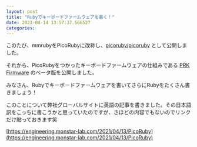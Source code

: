 ```yaml
---
layout: post
title: "Rubyでキーボードファームウェアを書く！"
date: 2021-04-14 13:57:37.566527
categories: 
---
```


このたび、mmrubyをPicoRubyに改称し、[picoruby/picoruby](https://github.com/picoruby/picoruby) として公開しました。

それから、PicoRubyをつかったキーボードファームウェアの仕組みである [PRK Firmware](https://github.com/picoruby/prk_firmware) のベータ版を公開しました。


みなさん、Rubyでキーボードファームウェアを書いてさらにRubyをたくさん書きましょう！


このことについて弊社グローバルサイトに英語の記事を書きました。その日本語訳をこっちに書こうかと思っていたのですが、さほどの内容でもないのでリンクだけ貼っておきます笑


[https://engineering.monstar-lab.com/2021/04/13/PicoRuby](https://engineering.monstar-lab.com/2021/04/13/PicoRuby)
